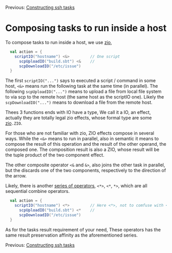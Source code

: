 Previous: [Constructing ssh tasks](constructing.md)

# Composing tasks to run inside a host

To compose tasks to run inside a host, we use [zio](https://zio.dev),

```scala
  val action = {
    scriptIO("hostname") <&>         // One script
      scpUploadIO("build.sbt") <&    // 
      scpDownloadIO("/etc/issue")
  }
```

The first `scriptIO("...")` says to executed a script / command in some host, `<&>` means run the
following task at the same time (in parallel). The following `scpUploadIO("...")` means to upload a
file from local file system to via scp to the remote host (the same host as the scriptIO one). 
Likely the `scpDownloadIO("...")` means to download a file from the remote host.

Thees 3 functions ends with IO have a type, We call it a IO, an effect, actually they are totally
legal zio effects, whose formal type are some [zio](https://zio.dev)`.ZIO`.
                              
For those who are not familiar with zio, ZIO effects compose in several ways. While the `<&>` means
to run in parallel, also in semantic it means to compose the result of this operation and the result
of the other operand, the composed one. The composition result is also a ZIO, whose result will be
the tuple product of the two component effect.

The other composite operator `<&` and `&>`, also joins the other task in parallel, but the discards
one of the two components, respectively to the direction of the arrow.

Likely, there is another [series of
operators](https://zio.dev/docs/overview/overview_basic_operations#zipping), `<*>`, `<*`, `*>`,
which are all sequential combine operators.

```scala
  val action = {
    scriptIO("hostname") <*>         // Here <*>, not to comfuse with <&>
      scpUploadIO("build.sbt") <*    // 
      scpDownloadIO("/etc/issue")
  }
```

As for the tasks result requirement of your need, These operators has the same result preservation
affinity as the aforementioned series.

Previous: [Constructing ssh tasks](constructing.md)